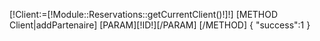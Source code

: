 [!Client:=[!Module::Reservations::getCurrentClient()!]!]
[METHOD Client|addPartenaire]
    [PARAM][!ID!][/PARAM]
[/METHOD]
{
    "success":1
}